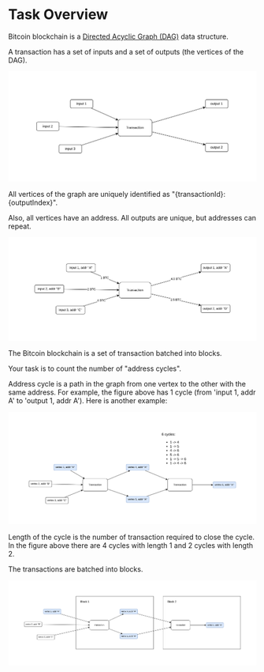 # Task Overview

Bitcoin blockchain is a [Directed Acyclic Graph (DAG)](https://coinmarketcap.com/alexandria/glossary/directed-acyclic-graph-dag) data structure.

A transaction has a set of inputs and a set of outputs (the vertices of the DAG).

![transaction](resources/transaction.png)

All vertices of the graph are uniquely identified as "{transactionId}:{outputIndex}".

Also, all vertices have an address. All outputs are unique, but addresses can repeat.

![addresses](resources/addresses.png)

The Bitcoin blockchain is a set of transaction batched into blocks.

Your task is to count the number of "address cycles".

Address cycle is a path in the graph from one vertex to the other with the same address. 
For example, the figure above has 1 cycle (from 'input 1, addr A' to 'output 1, addr A').
Here is another example:

![cycles1](resources/cycles-example-1.png)

Length of the cycle is the number of transaction required to close the cycle. In the figure above
there are 4 cycles with length 1 and 2 cycles with length 2.

The transactions are batched into blocks.

![blocks](resources/blocks.png)
